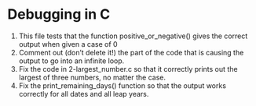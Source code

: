 # Debugging in C

1.  This file tests that the function positive_or_negative() gives the correct output when given a case of 0
2. Comment out (don’t delete it!) the part of the code that is causing the output to go into an infinite loop.
3. Fix the code in 2-largest_number.c so that it correctly prints out the largest of three numbers, no matter the case.
4. Fix the print_remaining_days() function so that the output works correctly for all dates and all leap years.
